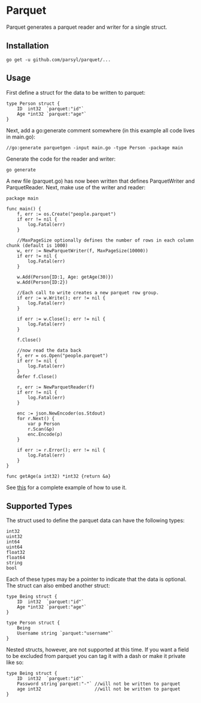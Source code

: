 # Parquet

Parquet generates a parquet reader and writer for a single struct.

## Installation

    go get -u github.com/parsyl/parquet/...

## Usage

First define a struct for the data to be written to parquet:

	type Person struct {
      	ID  int32  `parquet:"id"`
		Age *int32 `parquet:"age"`
	}

Next, add a go:generate comment somewhere (in this example all code lives
in main.go):

    //go:generate parquetgen -input main.go -type Person -package main

Generate the code for the reader and writer:

    go generate

A new file (parquet.go) has now been written that defines ParquetWriter
and ParquetReader.  Next, make use of the writer and reader:


	package main
    
    func main() {
    	f, err := os.Create("people.parquet")
    	if err != nil {
    		log.Fatal(err)
    	}    	

		//MaxPageSize optionally defines the number of rows in each column chunk (default is 1000)
    	w, err := NewParquetWriter(f, MaxPageSize(10000))
    	if err != nil {
    		log.Fatal(err)
    	}

    	w.Add(Person{ID:1, Age: getAge(30)})
		w.Add(Person{ID:2})

		//Each call to write creates a new parquet row group.
    	if err := w.Write(); err != nil {
    		log.Fatal(err)
    	}

    	if err := w.Close(); err != nil {
    		log.Fatal(err)
    	}

		f.Close()

		//now read the data back
    	f, err = os.Open("people.parquet")
    	if err != nil {
    		log.Fatal(err)
    	}
    	defer f.Close()

    	r, err := NewParquetReader(f)
    	if err != nil {
    		log.Fatal(err)
    	}

    	enc := json.NewEncoder(os.Stdout)
    	for r.Next() {
    		var p Person
    		r.Scan(&p)
    		enc.Encode(p)
    	}

    	if err := r.Error(); err != nil {
    		log.Fatal(err)
    	}
    }

	func getAge(a int32) *int32 {return &a}

See [this](./examples/people) for a complete example of how to use it.

## Supported Types

The struct used to define the parquet data can have the following types:

    int32
    uint32
    int64
    uint64
    float32
    float64
    string
    bool

Each of these types may be a pointer to indicate that the data is optional.  The
struct can also embed another struct:

	type Being struct {
		ID  int32  `parquet:"id"`
		Age *int32 `parquet:"age"`
	}

	type Person struct {
    	Being
		Username string `parquet:"username"`
	}

Nested structs, however, are not supported at this time.  If you want a field to be
excluded from parquet you can tag it with a dash or make it private like so:

	type Being struct {
      	ID  int32  `parquet:"id"`
		Password string`parquet:"-"` //will not be written to parquet
		age int32                    //will not be written to parquet
	}

